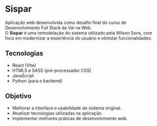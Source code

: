# Sispar

Aplicação web desenvolvida como desafio final do curso de Desenvolvimento Full Stack da Vai na Web.  
O **Sispar** é uma remodelação do sistema utilizado pela Wilson Sons, com foco em modernizar a experiência do usuário e otimizar funcionalidades.

## Tecnologias 
- React (Vite)
- HTML5 e SASS (pré-processador CSS)
- JavaScript
- Python (para o backend)

## Objetivo
- Melhorar a interface e usabilidade do sistema original.
- Atualizar tecnologias utilizadas na aplicação.
- Implementar melhores práticas de desenvolvimento web.
